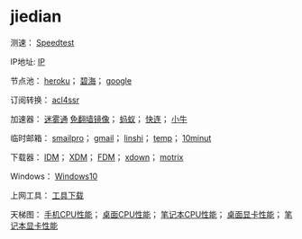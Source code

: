 # jiedian
测速：
[Speedtest](https://www.speedtest.cn/)

IP地址:
[IP](http://ip111.cn/)

节点池：
[heroku](https://sspool.herokuapp.com/)；
[碧海](https://proxies.bihai.cf/)；
[google](https://www.google.com.hk/search?q=inurl%3Aclash%2Fproxies)

订阅转换：
[acl4ssr](https://acl4ssr-sub.github.io/)

加速器：
[迷雾通](https://geph.io/zhs/)
[免翻墙镜像](https://github.com/geph-official/geph4/wiki/%E8%BF%B7%E9%9B%BE%E9%80%9A%EF%BC%88%E5%85%8D%E7%BF%BB%E5%A2%99%E9%95%9C%E5%83%8F%EF%BC%89)；
[蚂蚁](https://b.antss.me/)；
[快连](https://purchase.eradpd.xyz/)；
[小牛](https://www.aoxvpn.com/zhs/)

临时邮箱：
[smailpro](https://smailpro.com/)；
[gmail](https://www.gmailnator.com/)；
[linshi](https://linshiyouxiang.net/)；
[temp](https://temp-mail.org/zh/)；
[10minut](https://10minutemail.org/m/)

下载器：
[IDM](https://lrepacks.net/)；
[XDM](https://xtremedownloadmanager.com/)；
[FDM](https://www.freedownloadmanager.org/zh/)；
[xdown](https://www.xdown.org/)；
[motrix](https://motrix.app/zh-CN)

Windows：
[Windows10](https://www.microsoft.com/en-au/software-download/windows10)


上网工具：
[工具下载](https://github.com/selierlin/Share-SSR-V2ray/blob/master/tools.md)

天梯图：
[手机CPU性能](https://www.mydrivers.com/zhuanti/tianti/01/index.html)；
[桌面CPU性能](https://www.mydrivers.com/zhuanti/tianti/cpu/index.html)；
[笔记本CPU性能](https://www.mydrivers.com/zhuanti/tianti/cpum/index.html)；
[桌面显卡性能](https://www.mydrivers.com/zhuanti/tianti/gpu/index.html)；
[笔记本显卡性能](https://www.mydrivers.com/zhuanti/tianti/gpum/index.html)
